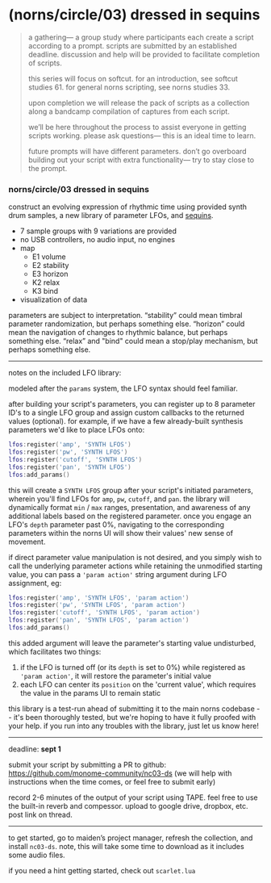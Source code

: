 # (norns/circle/03) dressed in sequins

>a gathering— a group study where participants each create a script according to a prompt. scripts are submitted by an established deadline. discussion and help will be provided to facilitate completion of scripts.
>
>this series will focus on softcut. for an introduction, see softcut studies 61. for general norns scripting, see norns studies 33.
>
> upon completion we will release the pack of scripts as a collection along a bandcamp compilation of captures from each script.
>
>we’ll be here throughout the process to assist everyone in getting scripts working. please ask questions— this is an ideal time to learn.
>
>future prompts will have different parameters. don’t go overboard building out your script with extra functionality— try to stay close to the prompt.

### norns/circle/03 dressed in sequins

construct an evolving expression of rhythmic time using provided synth drum samples, a new library of parameter LFOs, and [sequins](https://monome.org/docs/norns/reference/lib/sequins).

- 7 sample groups with 9 variations are provided
- no USB controllers, no audio input, no engines
- map
	- E1 volume
	- E2 stability
	- E3 horizon
	- K2 relax
	- K3 bind
- visualization of data

parameters are subject to interpretation. “stability” could mean timbral parameter randomization, but perhaps something else. “horizon” could mean the navigation of changes to rhythmic balance, but perhaps something else. “relax” and "bind" could mean a stop/play mechanism, but perhaps something else.

----

notes on the included LFO library:

modeled after the `params` system, the LFO syntax should feel familiar.

after building your script's parameters, you can register up to 8 parameter ID's to a single LFO group and assign custom callbacks to the returned values (optional). for example, if we have a few already-built synthesis parameters we'd like to place LFOs onto:

```lua
lfos:register('amp', 'SYNTH LFOS')
lfos:register('pw', 'SYNTH LFOS')
lfos:register('cutoff', 'SYNTH LFOS')
lfos:register('pan', 'SYNTH LFOS')
lfos:add_params()
```

this will create a `SYNTH LFOS` group after your script's initiated parameters, wherein you'll find LFOs for `amp`, `pw`, `cutoff`, and `pan`. the library will dynamically format `min` / `max` ranges, presentation, and awareness of any additional labels based on the registered parameter. once you engage an LFO's `depth` parameter past 0%, navigating to the corresponding parameters within the norns UI will show their values' new sense of movement.

if direct parameter value manipulation is not desired, and you simply wish to call the underlying parameter actions while retaining the unmodified starting value, you can pass a `'param action'` string argument during LFO assignment, eg:

```lua
lfos:register('amp', 'SYNTH LFOS', 'param action')
lfos:register('pw', 'SYNTH LFOS', 'param action')
lfos:register('cutoff', 'SYNTH LFOS', 'param action')
lfos:register('pan', 'SYNTH LFOS', 'param action')
lfos:add_params()
```

this added argument will leave the parameter's starting value undisturbed, which facilitates two things:

1. if the LFO is turned off (or its `depth` is set to 0%) while registered as `'param action'`, it will restore the parameter's initial value
2. each LFO can center its `position` on the 'current value', which requires the value in the params UI to remain static

this library is a test-run ahead of submitting it to the main norns codebase -- it's been thoroughly tested, but we're hoping to have it fully proofed with your help. if you run into any troubles with the library, just let us know here!

---

deadline: **sept 1**

submit your script by submitting a PR to github: https://github.com/monome-community/nc03-ds (we will help with instructions when the time comes, or feel free to submit early)

record 2-6 minutes of the output of your script using TAPE. feel free to use the built-in reverb and compessor. upload to google drive, dropbox, etc. post link on thread.

---

to get started, go to maiden’s project manager, refresh the collection, and install `nc03-ds`. note, this will take some time to download as it includes some audio files.

if you need a hint getting started, check out `scarlet.lua`
